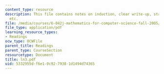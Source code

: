```yaml
---
content_type: resource
description: This file contains notes on induction, clear write-up, strong induction
  etc.
file: /media/courses/6-042j-mathematics-for-computer-science-fall-2005/5332955df6e10c9279381d1494d74365_ln3.pdf
file_type: application/pdf
learning_resource_types:
- Readings
ocw_type: OCWFile
parent_title: Readings
parent_type: CourseSection
resourcetype: Document
title: ln3.pdf
uid: 5332955d-f6e1-0c92-7938-1d1494d74365
---
```


